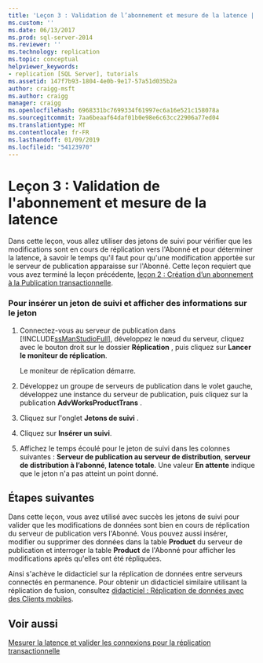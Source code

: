 ```yaml
---
title: 'Leçon 3 : Validation de l’abonnement et mesure de la latence | Microsoft Docs'
ms.custom: ''
ms.date: 06/13/2017
ms.prod: sql-server-2014
ms.reviewer: ''
ms.technology: replication
ms.topic: conceptual
helpviewer_keywords:
- replication [SQL Server], tutorials
ms.assetid: 147f7b93-1804-4e0b-9e17-57a51d035b2a
author: craigg-msft
ms.author: craigg
manager: craigg
ms.openlocfilehash: 6968331bc7699334f61997ec6a16e521c158078a
ms.sourcegitcommit: 7aa6beaaf64daf01b0e98e6c63cc22906a77ed04
ms.translationtype: MT
ms.contentlocale: fr-FR
ms.lasthandoff: 01/09/2019
ms.locfileid: "54123970"
---
```

# <a name="lesson-3-validating-the-subscription-and-measuring-latency"></a>Leçon 3 : Validation de l'abonnement et mesure de la latence
  Dans cette leçon, vous allez utiliser des jetons de suivi pour vérifier que les modifications sont en cours de réplication vers l'Abonné et pour déterminer la latence, à savoir le temps qu'il faut pour qu'une modification apportée sur le serveur de publication apparaisse sur l'Abonné. Cette leçon requiert que vous avez terminé la leçon précédente, [leçon 2 : Création d’un abonnement à la Publication transactionnelle](lesson-2-creating-a-subscription-to-the-transactional-publication.md).  
  
### <a name="to-insert-a-tracer-token-and-view-information-on-the-token"></a>Pour insérer un jeton de suivi et afficher des informations sur le jeton  
  
1.  Connectez-vous au serveur de publication dans [!INCLUDE[ssManStudioFull](../../includes/ssmanstudiofull-md.md)], développez le nœud du serveur, cliquez avec le bouton droit sur le dossier **Réplication** , puis cliquez sur **Lancer le moniteur de réplication**.  
  
     Le moniteur de réplication démarre.  
  
2.  Développez un groupe de serveurs de publication dans le volet gauche, développez une instance du serveur de publication, puis cliquez sur la publication **AdvWorksProductTrans** .  
  
3.  Cliquez sur l'onglet **Jetons de suivi** .  
  
4.  Cliquez sur **Insérer un suivi**.  
  
5.  Affichez le temps écoulé pour le jeton de suivi dans les colonnes suivantes : **Serveur de publication au serveur de distribution**, **serveur de distribution à l’abonné**, **latence totale**. Une valeur **En attente** indique que le jeton n'a pas atteint un point donné.  
  
## <a name="next-steps"></a>Étapes suivantes  
 Dans cette leçon, vous avez utilisé avec succès les jetons de suivi pour valider que les modifications de données sont bien en cours de réplication du serveur de publication vers l'Abonné. Vous pouvez aussi insérer, modifier ou supprimer des données dans la table **Product** du serveur de publication et interroger la table **Product** de l'Abonné pour afficher les modifications après qu'elles ont été répliquées.  
  
 Ainsi s'achève le didacticiel sur la réplication de données entre serveurs connectés en permanence. Pour obtenir un didacticiel similaire utilisant la réplication de fusion, consultez [didacticiel : Réplication de données avec des Clients mobiles](tutorial-replicating-data-with-mobile-clients.md).  
  
## <a name="see-also"></a>Voir aussi  
 [Mesurer la latence et valider les connexions pour la réplication transactionnelle](monitor/measure-latency-and-validate-connections-for-transactional-replication.md)  
  
  
